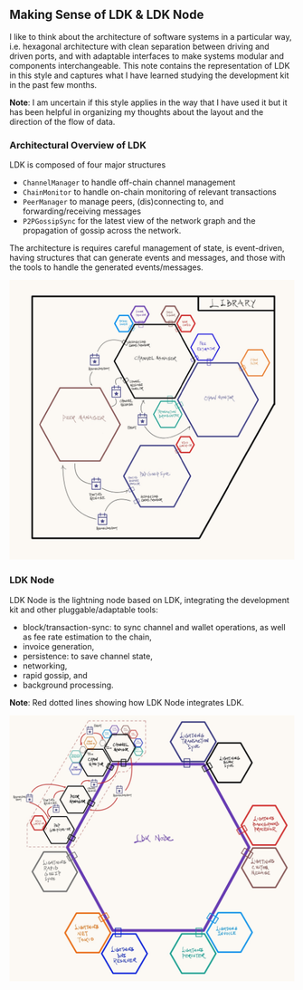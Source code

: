 ## Making Sense of LDK & LDK Node
I like to think about the architecture of software systems in a particular way, 
i.e. hexagonal architecture with clean separation between driving and driven ports, 
and with adaptable interfaces to make systems modular and components interchangeable.
This note contains the representation of LDK in this style and captures what I have
learned studying the development kit in the past few months.

**Note**: I am uncertain if this style applies in the way that I have used it but it has
been helpful in organizing my thoughts about the layout and the direction of the flow 
of data.

### Architectural Overview of LDK
LDK is composed of four major structures
- `ChannelManager` to handle off-chain channel management
- `ChainMonitor` to handle on-chain monitoring of relevant transactions
- `PeerManager` to manage peers, (dis)connecting to, and forwarding/receiving messages
- `P2PGossipSync` for the latest view of the network graph and the propagation of gossip across the network.

The architecture is requires careful management of state, is event-driven, having
structures that can generate events and messages, and those with the tools to handle
the generated events/messages.

![ldk](/obsidian.images/ldk.and.ldk.node/ldk.overview.jpg)

### LDK Node
LDK Node is the lightning node based on LDK, integrating the development kit and other pluggable/adaptable tools:
- block/transaction-sync: to sync channel and wallet operations, as well as fee rate estimation to the chain, 
- invoice generation, 
- persistence: to save channel state, 
- networking, 
- rapid gossip, and 
- background processing.

**Note**: Red dotted lines showing how LDK Node integrates LDK.

![ldk-node](/obsidian.images/ldk.and.ldk.node/ldk.and.ldk.node.2.jpg)